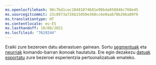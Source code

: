 ```yaml
---
ms.openlocfilehash: 98c7bd1cec20481874681e98bda050846c760e45
ms.sourcegitcommit: 23c8973a726b15050e368cc6e0aab78b266a89f6
ms.translationtype: HT
ms.contentlocale: eu-ES
ms.lasthandoff: 10/08/2021
ms.locfileid: "7619244"
---
```

Eraiki zure bezeroen datu aberastuen gainean. Sortu [segmentuak](../audience-insights/segments.md) eta [neurriak](../audience-insights/measures.md) komando-barran ikonoak hautatuta. Ere egin dezakezu [datuak esportatu](../audience-insights/export-destinations.md) zure bezeroei esperientzia pertsonalizatuak emateko.
